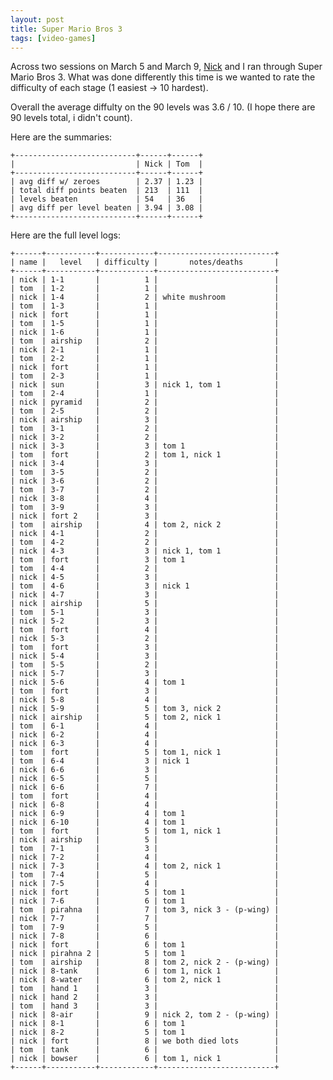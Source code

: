 ```yaml
---
layout: post
title: Super Mario Bros 3
tags: [video-games]
---
```


Across two sessions on March 5 and March 9, [Nick][0] and I ran through Super Mario Bros 3. What was done differently this time is we wanted to rate the difficulty of each stage (1 easiest -> 10 hardest).  

Overall the average diffulty on the 90 levels was 3.6 / 10. (I hope there are 90 levels total, i didn't count).

Here are the summaries:

    +---------------------------+------+------+
    |                           | Nick | Tom  |
    +---------------------------+------+------+
    | avg diff w/ zeroes        | 2.37 | 1.23 |
    | total diff points beaten  | 213  | 111  |
    | levels beaten             | 54   | 36   |
    | avg diff per level beaten | 3.94 | 3.08 |
    +---------------------------+------+------+

Here are the full level logs:

    +------+-----------+------------+--------------------------+
    | name |   level   | difficulty |       notes/deaths       |
    +------+-----------+------------+--------------------------+
    | nick | 1-1       |          1 |                          |
    | tom  | 1-2       |          1 |                          |
    | nick | 1-4       |          2 | white mushroom           |
    | tom  | 1-3       |          1 |                          |
    | nick | fort      |          1 |                          |
    | tom  | 1-5       |          1 |                          |
    | nick | 1-6       |          1 |                          |
    | tom  | airship   |          2 |                          |
    | nick | 2-1       |          1 |                          |
    | tom  | 2-2       |          1 |                          |
    | nick | fort      |          1 |                          |
    | tom  | 2-3       |          1 |                          |
    | nick | sun       |          3 | nick 1, tom 1            |
    | tom  | 2-4       |          1 |                          |
    | nick | pyramid   |          2 |                          |
    | tom  | 2-5       |          2 |                          |
    | nick | airship   |          3 |                          |
    | tom  | 3-1       |          2 |                          |
    | nick | 3-2       |          2 |                          |
    | nick | 3-3       |          3 | tom 1                    |
    | tom  | fort      |          2 | tom 1, nick 1            |
    | nick | 3-4       |          3 |                          |
    | tom  | 3-5       |          2 |                          |
    | nick | 3-6       |          2 |                          |
    | tom  | 3-7       |          2 |                          |
    | nick | 3-8       |          4 |                          |
    | tom  | 3-9       |          3 |                          |
    | nick | fort 2    |          3 |                          |
    | tom  | airship   |          4 | tom 2, nick 2            |
    | nick | 4-1       |          2 |                          |
    | tom  | 4-2       |          2 |                          |
    | nick | 4-3       |          3 | nick 1, tom 1            |
    | tom  | fort      |          3 | tom 1                    |
    | tom  | 4-4       |          2 |                          |
    | nick | 4-5       |          3 |                          |
    | tom  | 4-6       |          3 | nick 1                   |
    | nick | 4-7       |          3 |                          |
    | nick | airship   |          5 |                          |
    | tom  | 5-1       |          3 |                          |
    | nick | 5-2       |          3 |                          |
    | tom  | fort      |          4 |                          |
    | nick | 5-3       |          2 |                          |
    | tom  | fort      |          3 |                          |
    | nick | 5-4       |          3 |                          |
    | tom  | 5-5       |          2 |                          |
    | nick | 5-7       |          3 |                          |
    | nick | 5-6       |          4 | tom 1                    |
    | tom  | fort      |          3 |                          |
    | nick | 5-8       |          4 |                          |
    | nick | 5-9       |          5 | tom 3, nick 2            |
    | nick | airship   |          5 | tom 2, nick 1            |
    | tom  | 6-1       |          4 |                          |
    | nick | 6-2       |          4 |                          |
    | nick | 6-3       |          4 |                          |
    | tom  | fort      |          5 | tom 1, nick 1            |
    | tom  | 6-4       |          3 | nick 1                   |
    | nick | 6-6       |          3 |                          |
    | nick | 6-5       |          5 |                          |
    | nick | 6-6       |          7 |                          |
    | tom  | fort      |          4 |                          |
    | nick | 6-8       |          4 |                          |
    | nick | 6-9       |          4 | tom 1                    |
    | nick | 6-10      |          4 | tom 1                    |
    | tom  | fort      |          5 | tom 1, nick 1            |
    | nick | airship   |          5 |                          |
    | tom  | 7-1       |          3 |                          |
    | nick | 7-2       |          4 |                          |
    | nick | 7-3       |          4 | tom 2, nick 1            |
    | tom  | 7-4       |          5 |                          |
    | nick | 7-5       |          4 |                          |
    | nick | fort      |          5 | tom 1                    |
    | nick | 7-6       |          6 | tom 1                    |
    | tom  | pirahna   |          7 | tom 3, nick 3 - (p-wing) |
    | nick | 7-7       |          7 |                          |
    | tom  | 7-9       |          5 |                          |
    | nick | 7-8       |          6 |                          |
    | nick | fort      |          6 | tom 1                    |
    | nick | pirahna 2 |          5 | tom 1                    |
    | tom  | airship   |          8 | tom 2, nick 2 - (p-wing) |
    | nick | 8-tank    |          6 | tom 1, nick 1            |
    | nick | 8-water   |          6 | tom 2, nick 1            |
    | tom  | hand 1    |          3 |                          |
    | nick | hand 2    |          3 |                          |
    | tom  | hand 3    |          3 |                          |
    | nick | 8-air     |          9 | nick 2, tom 2 - (p-wing) |
    | nick | 8-1       |          6 | tom 1                    |
    | nick | 8-2       |          5 | tom 1                    |
    | nick | fort      |          8 | we both died lots        |
    | tom  | tank      |          6 |                          |
    | nick | bowser    |          6 | tom 1, nick 1            |
    +------+-----------+------------+--------------------------+


  [0]: https://twitter.com/MAYORofdaMARINA

